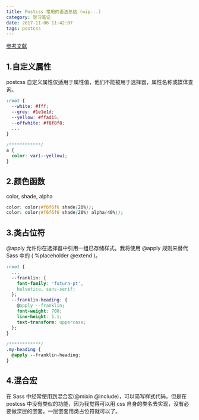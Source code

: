 ```yaml
---
title: Postcss 常用的语法总结 (wip...)
category: 学习笔记
date: 2017-11-06 11:42:07
tags: postcss
---
```


[参考文献](https://www.w3cplus.com/preprocessor/sass-to-postcss.html)

## 1.自定义属性

postcss 自定义属性仅适用于属性值，他们不能被用于选择器，属性名称或媒体查询。

```css
:root {
  --white: #fff;
  --grey: #1e1e1d;
  --yellow: #ffad15;
  --offwhite: #f8f8f8;
  ...
}

/************/
a {
  color: var(--yellow);
}
```

## 2.颜色函数

color, shade, alpha

```css
color: color(#f6f6f6 shade(20%));
color: color(#f6f6f6 shade(20%) alpha(40%));
```

## 3.类占位符

@apply 允许你在选择器中引用一组已存储样式。我将使用 @apply 规则来替代 Sass 中的 ( %placeholder @extend )。

```css
:root {
  ...
  --franklin: {
    font-family: 'futura-pt',
    helvetica, sans-serif;
  };
  --franklin-heading: {
    @apply --franklin;
    font-weight: 700;
    line-height: 1.1;
    text-transform: uppercase;
  };
}

/************/
.my-heading {
  @apply --franklin-heading;
}
```

## 4.混合宏

在 Sass 中经常使用到混合宏(@mixin @include)，可以简写样式代码。但是在 postcss 中没有类似的功能，因为我觉得可以用 css 自身的类名去实现，没有必要做深层的嵌套，一层嵌套用类占位符就可以了。

